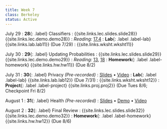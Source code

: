 ```yaml
---
title: Week 7
class: Berkeley
status: Active
---
```


July 29
: **28**{: .label} Classifiers
  : {{site.links.lec.slides.slide28}} {{site.links.lec.demo.demo28}}
: _Reading:_ [17.4](https://inferentialthinking.com/chapters/17/4/Implementing_the_Classifier.html)
: **Lab**{: .label .label-lab} {{site.links.lab.lab11}} (Due 7/29)
  : {{site.links.wksht.wksht11}}

July 30
: **29**{: .label} Updating Probabilities
  : {{site.links.lec.slides.slide29}} {{site.links.lec.demo.demo29}}
: _Reading:_ [13](https://inferentialthinking.com/chapters/13/Estimation.html), [18](https://inferentialthinking.com/chapters/18/Updating_Predictions.html)
: **Homework**{: .label .label-homework} {{site.links.hw.hw11}} (Due 8/2)

July 31
: **30**{: .label} Privacy _(Pre-recorded)_
  : [Slides](https://drive.google.com/file/d/1PogDwRiWDfOpnVeGVJ_dwdhFJRoD30SX/view?usp=sharing) &#8226; [Video](https://www.youtube.com/watch?v=tmk-bnQrtik)
: **Lab**{: .label .label-lab} {{site.links.lab.lab12}} (Due 7/31)
  : {{site.links.wksht.wksht12}}
: **Project**{: .label .label-project} {{site.links.proj.proj2}} (Due Tues 8/6; Checkpoint Fri 8/2)

August 1
: **31**{: .label} Health _(Pre-recorded)_
  : [Slides](https://docs.google.com/presentation/d/1vw9nYhVrDv4T6CRwOfq42t0o7tzJYqOjxW5nZ2hommA/edit?usp=sharing) &#8226; [Demo](https://data8.datahub.berkeley.edu/hub/user-redirect/git-pull?repo=https%3A%2F%2Fgithub.com%2Fdata-8%2Fmaterials-fa22&urlpath=tree%2Fmaterials-fa22%2Flec%2Flec38.ipynb&branch=main) &#8226; [Video](https://youtu.be/0ic4Bjn-cE4?si=PLvT6Gdpbkmd0jKm)

August 2
: **32**{: .label} Final Review
  : {{site.links.lec.slides.slide32}} {{site.links.lec.demo.demo32}}
: **Homework**{: .label .label-homework} {{site.links.hw.hw12}} (Due 8/6)
